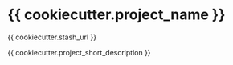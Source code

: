 # {{ cookiecutter.project_name }}

{{ cookiecutter.stash_url }}

{{ cookiecutter.project_short_description }}
